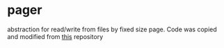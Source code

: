 # pager
abstraction for read/write from files by fixed size page. Code was copied and modified from [this](https://github.com/spy16/kiwi) repository
